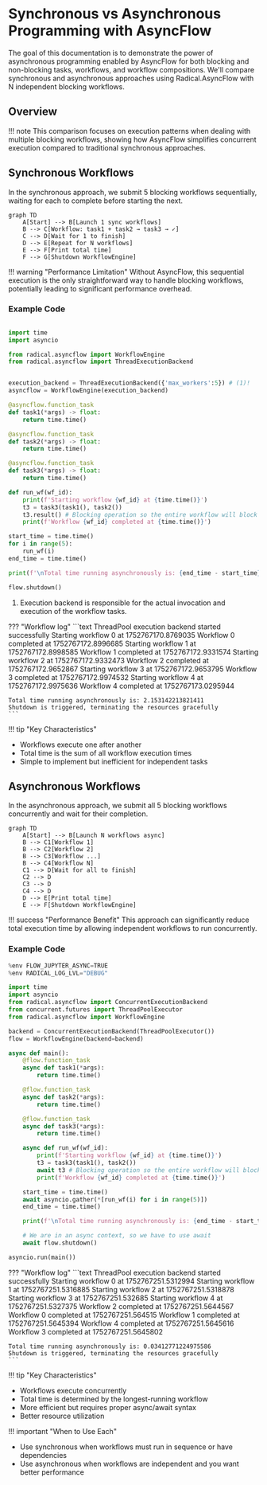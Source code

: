 # Synchronous vs Asynchronous Programming with AsyncFlow

The goal of this documentation is to demonstrate the power of asynchronous programming enabled by AsyncFlow for both blocking and non-blocking tasks, workflows, and workflow compositions. We'll compare synchronous and asynchronous approaches using Radical.AsyncFlow with N independent blocking workflows.

## Overview

!!! note
    This comparison focuses on execution patterns when dealing with multiple blocking workflows, showing how AsyncFlow simplifies concurrent execution compared to traditional synchronous approaches.

## Synchronous Workflows

In the synchronous approach, we submit 5 blocking workflows sequentially, waiting for each to complete before starting the next.

```mermaid
graph TD
    A[Start] --> B[Launch 1 sync workflows]
    B --> C[Workflow: task1 + task2 → task3 → ✓]
    C --> D[Wait for 1 to finish]
    D --> E[Repeat for N workflows]
    E --> F[Print total time]
    F --> G[Shutdown WorkflowEngine]
```

!!! warning "Performance Limitation"
Without AsyncFlow, this sequential execution is the only straightforward way to handle blocking workflows, potentially leading to significant performance overhead.

### Example Code

```python

import time
import asyncio

from radical.asyncflow import WorkflowEngine
from radical.asyncflow import ThreadExecutionBackend


execution_backend = ThreadExecutionBackend({'max_workers':5}) # (1)!
asyncflow = WorkflowEngine(execution_backend)

@asyncflow.function_task
def task1(*args) -> float:
    return time.time()

@asyncflow.function_task
def task2(*args) -> float:
    return time.time()

@asyncflow.function_task
def task3(*args) -> float:
    return time.time()

def run_wf(wf_id):
    print(f'Starting workflow {wf_id} at {time.time()}')
    t3 = task3(task1(), task2())
    t3.result() # Blocking operation so the entire workflow will block
    print(f'Workflow {wf_id} completed at {time.time()}')

start_time = time.time()
for i in range(5):
    run_wf(i)
end_time = time.time()

print(f'\nTotal time running asynchronously is: {end_time - start_time}')

flow.shutdown()
```

1. Execution backend is responsible for the actual invocation and execution of the
   workflow tasks.


??? "Workflow log"
    ```text
    ThreadPool execution backend started successfully
    Starting workflow 0 at 1752767170.8769035
    Workflow 0 completed at 1752767172.8996685
    Starting workflow 1 at 1752767172.8998585
    Workflow 1 completed at 1752767172.9331574
    Starting workflow 2 at 1752767172.9332473
    Workflow 2 completed at 1752767172.9652867
    Starting workflow 3 at 1752767172.9653795
    Workflow 3 completed at 1752767172.9974532
    Starting workflow 4 at 1752767172.9975636
    Workflow 4 completed at 1752767173.0295944

    Total time running asynchronously is: 2.153142213821411
    Shutdown is triggered, terminating the resources gracefully
    ```


!!! tip "Key Characteristics"
- Workflows execute one after another
- Total time is the sum of all workflow execution times
- Simple to implement but inefficient for independent tasks

## Asynchronous Workflows
In the asynchronous approach, we submit all 5 blocking workflows concurrently and wait for their completion.

```mermaid
graph TD
    A[Start] --> B[Launch N workflows async]
    B --> C1[Workflow 1]
    B --> C2[Workflow 2]
    B --> C3[Workflow ...]
    B --> C4[Workflow N]
    C1 --> D[Wait for all to finish]
    C2 --> D
    C3 --> D
    C4 --> D
    D --> E[Print total time]
    E --> F[Shutdown WorkflowEngine]
```

!!! success "Performance Benefit"
This approach can significantly reduce total execution time by allowing independent workflows to run concurrently.


### Example Code

```python
%env FLOW_JUPYTER_ASYNC=TRUE
%env RADICAL_LOG_LVL="DEBUG"

import time
import asyncio
from radical.asyncflow import ConcurrentExecutionBackend
from concurrent.futures import ThreadPoolExecutor
from radical.asyncflow import WorkflowEngine

backend = ConcurrentExecutionBackend(ThreadPoolExecutor())
flow = WorkflowEngine(backend=backend)

async def main():
    @flow.function_task
    async def task1(*args):
        return time.time()

    @flow.function_task
    async def task2(*args):
        return time.time()

    @flow.function_task
    async def task3(*args):
        return time.time()

    async def run_wf(wf_id):
        print(f'Starting workflow {wf_id} at {time.time()}')
        t3 = task3(task1(), task2())
        await t3 # Blocking operation so the entire workflow will block
        print(f'Workflow {wf_id} completed at {time.time()}')

    start_time = time.time()
    await asyncio.gather(*[run_wf(i) for i in range(5)])
    end_time = time.time()

    print(f'\nTotal time running asynchronously is: {end_time - start_time}')

    # We are in an async context, so we have to use await
    await flow.shutdown()

asyncio.run(main())
```

??? "Workflow log"
    ```text
    ThreadPool execution backend started successfully
    Starting workflow 0 at 1752767251.5312994
    Starting workflow 1 at 1752767251.5316885
    Starting workflow 2 at 1752767251.5318878
    Starting workflow 3 at 1752767251.532685
    Starting workflow 4 at 1752767251.5327375
    Workflow 2 completed at 1752767251.5644567
    Workflow 0 completed at 1752767251.564515
    Workflow 1 completed at 1752767251.5645394
    Workflow 4 completed at 1752767251.5645616
    Workflow 3 completed at 1752767251.5645802

    Total time running asynchronously is: 0.03412771224975586
    Shutdown is triggered, terminating the resources gracefully
    ```



!!! tip "Key Characteristics"
- Workflows execute concurrently
- Total time is determined by the longest-running workflow
- More efficient but requires proper async/await syntax
- Better resource utilization



!!! important "When to Use Each"
- Use synchronous when workflows must run in sequence or have dependencies
- Use asynchronous when workflows are independent and you want better performance
